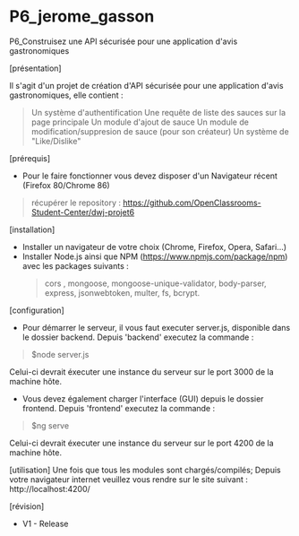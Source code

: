 # P6_jerome_gasson
P6_Construisez une API sécurisée pour une application d'avis gastronomiques

[présentation]

Il s'agit d'un projet de création d'API sécurisée pour une application d'avis gastronomiques, elle contient :
> Un système d'authentification
> Une requête de liste des sauces sur la page principale
> Un module d'ajout de sauce
> Un module de modification/suppresion de sauce (pour son créateur)
> Un système de "Like/Dislike"

[prérequis]

- Pour le faire fonctionner vous devez disposer d'un Navigateur récent (Firefox 80/Chrome 86)
> récupérer le repository : https://github.com/OpenClassrooms-Student-Center/dwj-projet6

[installation]

- Installer un navigateur de votre choix (Chrome, Firefox, Opera, Safari...)
- Installer Node.js ainsi que NPM (https://www.npmjs.com/package/npm) avec les packages suivants :
    > cors , mongoose, mongoose-unique-validator, body-parser, express, jsonwebtoken, multer, fs, bcrypt.

[configuration]

- Pour démarrer le serveur, il vous faut executer server.js, disponible dans le dossier backend.
Depuis 'backend' executez la commande :
> $node server.js

Celui-ci devrait éxecuter une instance du serveur sur le port 3000 de la machine hôte.

- Vous devez également charger l'interface (GUI) depuis le dossier frontend.
Depuis 'frontend' executez la commande :
> $ng serve

Celui-ci devrait éxecuter une instance du serveur sur le port 4200 de la machine hôte.

[utilisation]
Une fois que tous les modules sont chargés/compilés;
Depuis votre navigateur internet veuillez vous rendre sur le site suivant : http://localhost:4200/

[révision] 
- V1 - Release